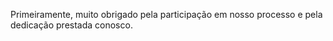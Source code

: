 Primeiramente, muito obrigado pela participação em nosso processo e pela dedicação prestada conosco.
